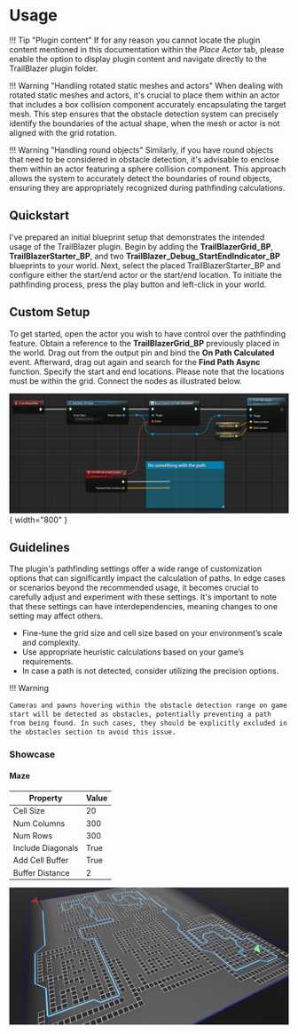 # Usage

!!! Tip "Plugin content"
    If for any reason you cannot locate the plugin content mentioned in this documentation within the _Place Actor_ tab, please enable the option to display plugin content and navigate directly to the TrailBlazer plugin folder.

!!! Warning "Handling rotated static meshes and actors"
    When dealing with rotated static meshes and actors, it's crucial to place them within an actor that includes a box collision component accurately encapsulating the target mesh. This step ensures that the obstacle detection system can precisely identify the boundaries of the actual shape, when the mesh or actor is not aligned with the grid rotation.

!!! Warning "Handling round objects"
    Similarly, if you have round objects that need to be considered in obstacle detection, it's advisable to enclose them within an actor featuring a sphere collision component. This approach allows the system to accurately detect the boundaries of round objects, ensuring they are appropriately recognized during pathfinding calculations.

## Quickstart

I've prepared an initial blueprint setup that demonstrates the intended usage of the TrailBlazer plugin. Begin by adding the **TrailBlazerGrid_BP**, **TrailBlazerStarter_BP**, and two **TrailBlazer_Debug_StartEndIndicator_BP** blueprints to your world. Next, select the placed TrailBlazerStarter_BP and configure either the start/end actor or the start/end location. To initiate the pathfinding process, press the play button and left-click in your world.

## Custom Setup

To get started, open the actor you wish to have control over the pathfinding feature. Obtain a reference to the **TrailBlazerGrid_BP** previously placed in the world. Drag out from the output pin and bind the **On Path Calculated** event. Afterward, drag out again and search for the **Find Path Async** function.
Specify the start and end locations. Please note that the locations must be within the grid.
Connect the nodes as illustrated below.

![Get Path Locations](../assets/images/trail-blazer/custom-setup-1.PNG){ width="800" }

## Guidelines

The plugin's pathfinding settings offer a wide range of customization options that can significantly impact the calculation of paths. In edge cases or scenarios beyond the recommended usage, it becomes crucial to carefully adjust and experiment with these settings. It's important to note that these settings can have interdependencies, meaning changes to one setting may affect others.

- Fine-tune the grid size and cell size based on your environment’s scale and complexity.
- Use appropriate heuristic calculations based on your game’s requirements.
- In case a path is not detected, consider utilizing the precision options.

!!! Warning

    Cameras and pawns hovering within the obstacle detection range on game start will be detected as obstacles, potentially preventing a path from being found. In such cases, they should be explicitly excluded in the obstacles section to avoid this issue.


### Showcase

#### Maze

| Property                 | Value    |
| ------------------------ | ------- |
| Cell Size| 20 |
| Num Columns | 300 |
| Num Rows | 300 |
| Include Diagonals | True |
| Add Cell Buffer | True |
| Buffer Distance | 2 |

![Get Path Locations](../assets/images/trail-blazer/example.PNG)
